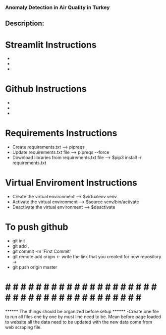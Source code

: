 ### Anomaly Detection in Air Quality in Turkey

## Description: 

# Streamlit Instructions
- 
- 
- 

# Github Instructions
- 
- 
- 

# Requirements Instructions
- Create requirements.txt --> pipreqs
- Update requirements.txt file --> pipreqs --force
- Download libraries from requirements.txt file --> $pip3 install -r requirements.txt

# Virtual Enviroment Instructions
- Create the virtual environment --> $virtualenv venv
- Activate the virtual environment --> $source venv/bin/activate
- Deactivate the virtual environment --> $deactivate

# To push github 

- git init
- git add .
- git commit -m 'First Commit'
- git remote add origin <- write the link that you created for new repository ->
- git push origin master






# # # # # # # # # # # # # # # # # # # # # # # # # # # # # # # # # # # # # # # #
******  The things should be organized before setup  ******
-Create one file to run all files one by one by must line need to be. Mean before page loaded to website all the data need to be updated with the new data come from web scraping file.
